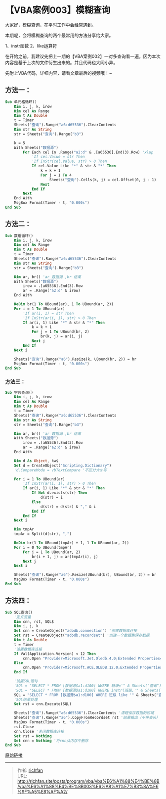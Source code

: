 # 【VBA案例003】模糊查询

大家好，模糊查询，在平时工作中会经常遇到。

本期呢，会将模糊查询的两个最常用的方法分享给大家。

1、instr函数
2、like运算符

在开始之前，我建议先把上一期的【VBA案例002】一对多查询看一遍。因为本次内容是基于上次的文件衍生出来的。并且代码也大同小异。

先附上VBA代码，详细内容，请看文章最后的视频哦！~

## 方法一：

```vb
Sub 单元格循环()
    Dim i, j, k, irow
    Dim cel As Range
    Dim t As Double
    t = Timer
    Sheets("查询").Range("a6:d65536").ClearContents
    Dim str As String
    str = Sheets("查询").Range("b3")

    k = 5
    With Sheets("数据源")
        For Each cel In .Range("a2:d" & .[a65536].End(3).Row) 'xlup
            'If cel.Value = str Then
            'If InStr(cel.Value, str) > 0 Then
            If cel.Value Like "*" & str & "*" Then
                k = k + 1
                For j = 1 To 4
                    Sheets("查询").Cells(k, j) = cel.Offset(0, j - 1)
                Next
            End If
        Next
    End With
    MsgBox Format(Timer - t, "0.000s")
End Sub
```

## 方法二：

```vb
Sub 数组循环()
    Dim i, j, k, irow
    Dim cel As Range
    Dim t As Double
    t = Timer
    Sheets("查询").Range("a6:d65536").ClearContents
    Dim str As String
    str = Sheets("查询").Range("b3")

    Dim ar, br() 'ar 数据源 ,br 结果
    With Sheets("数据源")
        irow = .[a65536].End(3).Row
        ar = .Range("a2:d" & irow)
    End With

    ReDim br(1 To UBound(ar), 1 To UBound(ar, 2))
    For i = 1 To UBound(ar)
        'If ar(i, 1) = str Then
        'If InStr(ar(i, 1), str) > 0 Then
        If ar(i, 1) Like "*" & str & "*" Then
            k = k + 1
            For j = 1 To UBound(br, 2)
                br(k, j) = ar(i, j)
            Next j
        End If
    Next i

    Sheets("查询").Range("a6").Resize(k, UBound(br, 2)) = br
    MsgBox Format(Timer - t, "0.000s")
End Sub
```

### 方法三：

```vb
Sub 字典查询()
    Dim i, j, k, irow
    Dim cel As Range
    Dim t As Double
    t = Timer
    Sheets("查询").Range("a6:d65536").ClearContents
    Dim str As String
    str = Sheets("查询").Range("b3")

    Dim ar, br() 'ar 数据源 ,br 结果
    With Sheets("数据源")
        irow = .[a65536].End(3).Row
        ar = .Range("a2:d" & irow)
    End With

    Dim d As Object, kw$
    Set d = CreateObject("Scripting.Dictionary")
    'd.CompareMode = vbTextCompare '不区分大小写

    For i = 1 To UBound(ar)
        'If InStr(ar(i, 1), str) > 0 Then
        If ar(i, 1) Like "*" & str & "*" Then
            If Not d.exists(str) Then
                d(str) = i
            Else
                d(str) = d(str) & "," & i
            End If
        End If
    Next i

    Dim tmpAr
    tmpAr = Split(d(str), ",")

    ReDim br(1 To UBound(tmpAr) + 1, 1 To UBound(ar, 2))
    For i = 0 To UBound(tmpAr)
        For j = 1 To UBound(ar, 2)
            br(i + 1, j) = ar(tmpAr(i), j)
        Next j
    Next i

    Sheets("查询").Range("a6").Resize(UBound(br), UBound(br, 2)) = br
    MsgBox Format(Timer - t, "0.000s")
End Sub
```

## 方法四：

```vb
Sub SQL查询()
    '定义变量
    Dim cnn, rst, SQL$
    Dim i, j, k
    Set cnn = CreateObject("adodb.connection") '创建数据库连接
    Set rst = CreateObject("adodb.recordset") '创建一个数据集保存数据
    Dim t As Double
    t = Timer
    '设置数据库连接
    If Val(Application.Version) < 12 Then
        cnn.Open "Provider=Microsoft.Jet.Oledb.4.0;Extended Properties='Excel 8.0;HDR=yes';Data Source=" & ThisWorkbook.FullName
    Else
        cnn.Open "Provider=Microsoft.ACE.OLEDB.12.0;Extended Properties='Excel 12.0;HDR=yes';Data Source=" & ThisWorkbook.FullName
    End If

    '设置SQL语句
    'SQL = "SELECT * FROM [数据源$a1:d100] WHERE 班级='" & Sheets("查询").[B3] & "'"
    'SQL = "SELECT * FROM [数据源$a1:d100] WHERE instr(班级,'" & Sheets("查询").[B3] & "')>0"
    SQL = "SELECT * FROM [数据源$a1:d100] WHERE 班级 like '" & Sheets("查询").[B3] & "%'"
    'SQL结果处理
    Set rst = cnn.Execute(SQL)

    Sheets("查询").Range("a6:d65536").ClearContents '清理保存数据的区域
    Sheets("查询").Range("a6").CopyFromRecordset rst '结果输出（不带表头）
    MsgBox Format(Timer - t, "0.000s")
    rst.Close
    cnn.Close '关闭数据库连接
    Set rst = Nothing
    Set cnn = Nothing '将cnn从内存中删除
End Sub
```

[原始链接](https://mp.weixin.qq.com/s?__biz=MzIyOTc3NzQ2NA==&mid=2247485027&idx=1&sn=e54ce7d71355280dcb3e863977e5bb76&chksm=e8bccf34dfcb46228672ac50507c236d2f5e72b8e7867df75e5ce6a41cc2e2031aa8673563f8&scene=178&cur_album_id=3115603487041503237#rd)

---

> 作者: [richfan](https://richfan.site/)  
> URL: http://richfan.site/posts/program/vba/vba%E6%A1%88%E4%BE%8B/vba%E6%A1%88%E4%BE%8B003%E6%A8%A1%E7%B3%8A%E6%9F%A5%E8%AF%A2/  

